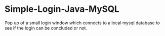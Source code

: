 # Simple-Login-Java-MySQL
Pop up of a small login window which connects to a local mysql database to see if the login can be concluded or not.
